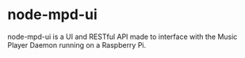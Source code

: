 # node-mpd-ui
node-mpd-ui is a UI and RESTful API made to interface with the Music Player Daemon running on a Raspberry Pi.
